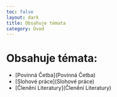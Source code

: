 ```yaml
---
toc: false
layout: dark
title: Obsahuje témata  
category: Úvod 
---
```


# Obsahuje témata: 

* [Povinná Četba](Povinná Četba) 
* [Slohové práce](Slohové práce) 
* [Členění Literatury](Členění Literatury) 

